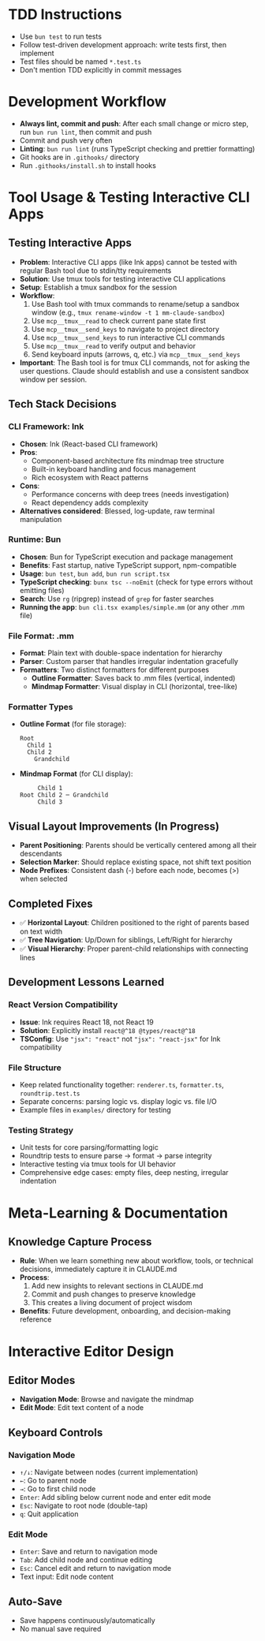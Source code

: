 # TDD Instructions

- Use `bun test` to run tests
- Follow test-driven development approach: write tests first, then implement
- Test files should be named `*.test.ts`
- Don't mention TDD explicitly in commit messages

# Development Workflow

- **Always lint, commit and push**: After each small change or micro step, run `bun run lint`, then commit and push
- Commit and push very often
- **Linting**: `bun run lint` (runs TypeScript checking and prettier formatting)
- Git hooks are in `.githooks/` directory
- Run `.githooks/install.sh` to install hooks

# Tool Usage & Testing Interactive CLI Apps

## Testing Interactive Apps

- **Problem**: Interactive CLI apps (like Ink apps) cannot be tested with regular Bash tool due to stdin/tty requirements
- **Solution**: Use tmux tools for testing interactive CLI applications
- **Setup**: Establish a tmux sandbox for the session
- **Workflow**:
  1. Use Bash tool with tmux commands to rename/setup a sandbox window (e.g., `tmux rename-window -t 1 mm-claude-sandbox`)
  2. Use `mcp__tmux__read` to check current pane state first
  3. Use `mcp__tmux__send_keys` to navigate to project directory
  4. Use `mcp__tmux__send_keys` to run interactive CLI commands
  5. Use `mcp__tmux__read` to verify output and behavior
  6. Send keyboard inputs (arrows, q, etc.) via `mcp__tmux__send_keys`
- **Important**: The Bash tool is for tmux CLI commands, not for asking the user questions. Claude should establish and use a consistent sandbox window per session.

## Tech Stack Decisions

### CLI Framework: Ink

- **Chosen**: Ink (React-based CLI framework)
- **Pros**:
  - Component-based architecture fits mindmap tree structure
  - Built-in keyboard handling and focus management
  - Rich ecosystem with React patterns
- **Cons**:
  - Performance concerns with deep trees (needs investigation)
  - React dependency adds complexity
- **Alternatives considered**: Blessed, log-update, raw terminal manipulation

### Runtime: Bun

- **Chosen**: Bun for TypeScript execution and package management
- **Benefits**: Fast startup, native TypeScript support, npm-compatible
- **Usage**: `bun test`, `bun add`, `bun run script.tsx`
- **TypeScript checking**: `bunx tsc --noEmit` (check for type errors without emitting files)
- **Search**: Use `rg` (ripgrep) instead of `grep` for faster searches
- **Running the app**: `bun cli.tsx examples/simple.mm` (or any other .mm file)

### File Format: .mm

- **Format**: Plain text with double-space indentation for hierarchy
- **Parser**: Custom parser that handles irregular indentation gracefully
- **Formatters**: Two distinct formatters for different purposes
  - **Outline Formatter**: Saves back to .mm files (vertical, indented)
  - **Mindmap Formatter**: Visual display in CLI (horizontal, tree-like)

### Formatter Types

- **Outline Format** (for file storage):
  ```
  Root
    Child 1
    Child 2
      Grandchild
  ```
- **Mindmap Format** (for CLI display):
  ```
       Child 1
  Root Child 2 ─ Grandchild
       Child 3
  ```

## Visual Layout Improvements (In Progress)

- **Parent Positioning**: Parents should be vertically centered among all their descendants
- **Selection Marker**: Should replace existing space, not shift text position
- **Node Prefixes**: Consistent dash (-) before each node, becomes (>) when selected

## Completed Fixes

- ✅ **Horizontal Layout**: Children positioned to the right of parents based on text width
- ✅ **Tree Navigation**: Up/Down for siblings, Left/Right for hierarchy
- ✅ **Visual Hierarchy**: Proper parent-child relationships with connecting lines

## Development Lessons Learned

### React Version Compatibility

- **Issue**: Ink requires React 18, not React 19
- **Solution**: Explicitly install `react@^18 @types/react@^18`
- **TSConfig**: Use `"jsx": "react"` not `"jsx": "react-jsx"` for Ink compatibility

### File Structure

- Keep related functionality together: `renderer.ts`, `formatter.ts`, `roundtrip.test.ts`
- Separate concerns: parsing logic vs. display logic vs. file I/O
- Example files in `examples/` directory for testing

### Testing Strategy

- Unit tests for core parsing/formatting logic
- Roundtrip tests to ensure parse → format → parse integrity
- Interactive testing via tmux tools for UI behavior
- Comprehensive edge cases: empty files, deep nesting, irregular indentation

# Meta-Learning & Documentation

## Knowledge Capture Process

- **Rule**: When we learn something new about workflow, tools, or technical decisions, immediately capture it in CLAUDE.md
- **Process**:
  1. Add new insights to relevant sections in CLAUDE.md
  2. Commit and push changes to preserve knowledge
  3. This creates a living document of project wisdom
- **Benefits**: Future development, onboarding, and decision-making reference

# Interactive Editor Design

## Editor Modes

- **Navigation Mode**: Browse and navigate the mindmap
- **Edit Mode**: Edit text content of a node

## Keyboard Controls

### Navigation Mode

- `↑/↓`: Navigate between nodes (current implementation)
- `←`: Go to parent node
- `→`: Go to first child node
- `Enter`: Add sibling below current node and enter edit mode
- `Esc`: Navigate to root node (double-tap)
- `q`: Quit application

### Edit Mode

- `Enter`: Save and return to navigation mode
- `Tab`: Add child node and continue editing
- `Esc`: Cancel edit and return to navigation mode
- Text input: Edit node content

## Auto-Save

- Save happens continuously/automatically
- No manual save required
